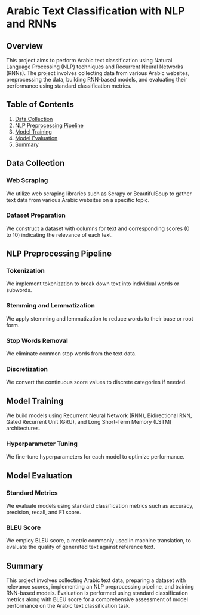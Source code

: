 # Arabic Text Classification with NLP and RNNs

## Overview
This project aims to perform Arabic text classification using Natural Language Processing (NLP) techniques and Recurrent Neural Networks (RNNs). The project involves collecting data from various Arabic websites, preprocessing the data, building RNN-based models, and evaluating their performance using standard classification metrics.

## Table of Contents
1. [Data Collection](#data-collection)
2. [NLP Preprocessing Pipeline](#nlp-preprocessing-pipeline)
3. [Model Training](#model-training)
4. [Model Evaluation](#model-evaluation)
5. [Summary](#summary)

## Data Collection
### Web Scraping
We utilize web scraping libraries such as Scrapy or BeautifulSoup to gather text data from various Arabic websites on a specific topic.

### Dataset Preparation
We construct a dataset with columns for text and corresponding scores (0 to 10) indicating the relevance of each text.

## NLP Preprocessing Pipeline
### Tokenization
We implement tokenization to break down text into individual words or subwords.

### Stemming and Lemmatization
We apply stemming and lemmatization to reduce words to their base or root form.

### Stop Words Removal
We eliminate common stop words from the text data.

### Discretization
We convert the continuous score values to discrete categories if needed.

## Model Training
We build models using Recurrent Neural Network (RNN), Bidirectional RNN, Gated Recurrent Unit (GRU), and Long Short-Term Memory (LSTM) architectures.

### Hyperparameter Tuning
We fine-tune hyperparameters for each model to optimize performance.

## Model Evaluation
### Standard Metrics
We evaluate models using standard classification metrics such as accuracy, precision, recall, and F1 score.

### BLEU Score
We employ BLEU score, a metric commonly used in machine translation, to evaluate the quality of generated text against reference text.

## Summary
This project involves collecting Arabic text data, preparing a dataset with relevance scores, implementing an NLP preprocessing pipeline, and training RNN-based models. Evaluation is performed using standard classification metrics along with BLEU score for a comprehensive assessment of model performance on the Arabic text classification task.
